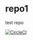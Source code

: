# repo1
test repo

[![CircleCI](https://circleci.com/gh/sorinjulean/repo1.svg?style=svg)](https://circleci.com/gh/sorinjulean/repo1)
